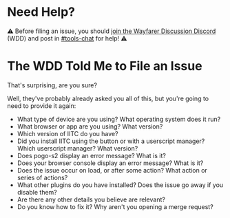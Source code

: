 #  Need Help?

⚠️ Before filing an issue, you should [join the Wayfarer Discussion Discord](https://discord.gg/niawayfarer) (WDD) and post in [#tools-chat](https://discord.com/channels/639640865249165343/644310701183336507) for help! ⚠

# The WDD Told Me to File an Issue

That's surprising, are you sure?

Well, they've probably already asked you all of this, but you're going to need to provide it again:

- What type of device are you using? What operating system does it run?
- What browser or app are you using? What version?
- Which version of IITC do you have?
- Did you install IITC using the button or with a userscript manager? Which userscript manager? What version?
- Does pogo-s2 display an error message? What is it?
- Does your browser console display an error message? What is it?
- Does the issue occur on load, or after some action? What action or series of actions?
- What other plugins do you have installed? Does the issue go away if you disable them?
- Are there any other details you believe are relevant?
- Do you know how to fix it? Why aren't you opening a merge request?
